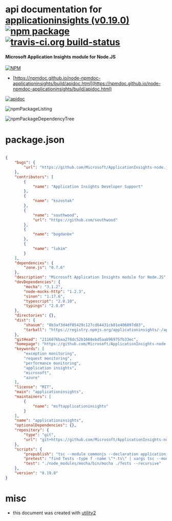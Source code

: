 # api documentation for  [applicationinsights (v0.19.0)](https://github.com/Microsoft/ApplicationInsights-node.js#readme)  [![npm package](https://img.shields.io/npm/v/npmdoc-applicationinsights.svg?style=flat-square)](https://www.npmjs.org/package/npmdoc-applicationinsights) [![travis-ci.org build-status](https://api.travis-ci.org/npmdoc/node-npmdoc-applicationinsights.svg)](https://travis-ci.org/npmdoc/node-npmdoc-applicationinsights)
#### Microsoft Application Insights module for Node.JS

[![NPM](https://nodei.co/npm/applicationinsights.png?downloads=true&downloadRank=true&stars=true)](https://www.npmjs.com/package/applicationinsights)

- [https://npmdoc.github.io/node-npmdoc-applicationinsights/build/apidoc.html](https://npmdoc.github.io/node-npmdoc-applicationinsights/build/apidoc.html)

[![apidoc](https://npmdoc.github.io/node-npmdoc-applicationinsights/build/screenCapture.buildCi.browser.%252Ftmp%252Fbuild%252Fapidoc.html.png)](https://npmdoc.github.io/node-npmdoc-applicationinsights/build/apidoc.html)

![npmPackageListing](https://npmdoc.github.io/node-npmdoc-applicationinsights/build/screenCapture.npmPackageListing.svg)

![npmPackageDependencyTree](https://npmdoc.github.io/node-npmdoc-applicationinsights/build/screenCapture.npmPackageDependencyTree.svg)



# package.json

```json

{
    "bugs": {
        "url": "https://github.com/Microsoft/ApplicationInsights-node.js/issues"
    },
    "contributors": [
        {
            "name": "Application Insights Developer Support"
        },
        {
            "name": "kszostak"
        },
        {
            "name": "southwood",
            "url": "https://github.com/southwood"
        },
        {
            "name": "bogdanbe"
        },
        {
            "name": "lukim"
        }
    ],
    "dependencies": {
        "zone.js": "0.7.6"
    },
    "description": "Microsoft Application Insights module for Node.JS",
    "devDependencies": {
        "mocha": "3.1.2",
        "node-mocks-http": "1.2.3",
        "sinon": "1.17.6",
        "typescript": "2.0.10",
        "typings": "2.0.0"
    },
    "directories": {},
    "dist": {
        "shasum": "8b3af3d4df05429c127cd64431cb81e406097d83",
        "tarball": "https://registry.npmjs.org/applicationinsights/-/applicationinsights-0.19.0.tgz"
    },
    "gitHead": "2116076baa278dc52b1668ebd5aab96975fb33ec",
    "homepage": "https://github.com/Microsoft/ApplicationInsights-node.js#readme",
    "keywords": [
        "exception monitoring",
        "request monitoring",
        "performance monitoring",
        "application insights",
        "microsoft",
        "azure"
    ],
    "license": "MIT",
    "main": "applicationinsights",
    "maintainers": [
        {
            "name": "msftapplicationinsights"
        }
    ],
    "name": "applicationinsights",
    "optionalDependencies": {},
    "repository": {
        "type": "git",
        "url": "git+https://github.com/Microsoft/ApplicationInsights-node.js.git"
    },
    "scripts": {
        "prepublish": "tsc --module commonjs --declaration applicationinsights.ts",
        "pretest": "find Tests -type f -name \"*.ts\" | xargs tsc --module commonjs",
        "test": "./node_modules/mocha/bin/mocha ./Tests --recursive"
    },
    "version": "0.19.0"
}
```



# misc
- this document was created with [utility2](https://github.com/kaizhu256/node-utility2)
